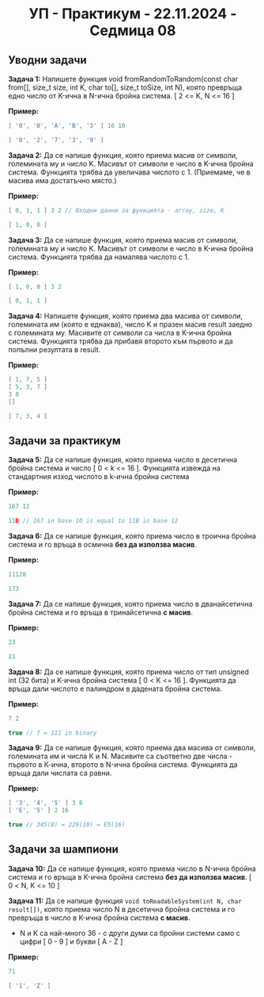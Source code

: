 <h1 align="center">УП - Практикум - 22.11.2024 - Седмица 08</h1>

## Уводни задачи

**Задача 1:** Напишете функция void fromRandomToRandom(const char from[], size_t size, int K, char to[], size_t toSize, int N), която превръща едно число от K-ична в N-ична бройна система. [ 2 <= K, N <= 16 ]

**Пример:**

```c++
[ '0', '0', 'A', 'B', '3' ] 16 10
```

```c++
[ '0', '2', '7', '3', '9' ]
```

**Задача 2:** Да се напише функция, която приема масив от символи, големината му и число K. Масивът от символи е число в K-ична бройна система. Функцията трябва да увеличава числото с 1. (Приемаме, че в масива има достатъчно място.)

**Пример:**

```c++
[ 0, 1, 1 ] 3 2 // Входни данни за функцията - array, size, K
```

```c++
[ 1, 0, 0 ]
```

**Задача 3:** Да се напише функция, която приема масив от символи, големината му и число K. Масивът от символи е число в K-ична бройна система. Функцията трябва да намалява числото с 1.

**Пример:**

```c++
[ 1, 0, 0 ] 3 2
```

```c++
[ 0, 1, 1 ]
```

**Задача 4:** Напишете функция, която приема два масива от символи, големината им (която е еднаква), число K и празен масив result заедно с големината му. Масивите от символи са числа в K-ична бройна система. Функцията трябва да прибавя второто към първото и да попълни резултата в result.

**Пример:**

```c++
[ 1, 7, 5 ] 
[ 5, 3, 7 ]
3 8
[]
```

```c++
[ 7, 3, 4 ]
```

## Задачи за практикум

**Задача 5:** Да се напише функция, която приема число в десетична бройна система и число [ 0 < k <= 16 ]. Функцията извежда на стандартния изход числото в k-ична бройна система

**Пример:**

```c++
167 12
```

```c++
11B // 167 in base 10 is equal to 11B in base 12
```

**Задача 6:** Да се напише функция, която приема число в трoична бройна система и го връща в осмична **без да използва масив**.

**Пример:**

```c++
11120
```

```c++
173
```

**Задача 7:** Да се напише функция, която приема число в дванайсетична бройна система и го връща в тринайсетична **с масив**.

**Пример:**

```c++
23
```

```c++
21
```

**Задача 8:** Да се напише функция, която приема число от тип unsigned int (32 бита) и K-ична бройна система [ 0 < K <= 16 ]. Функцията да връща дали числото е палиндром в дадената бройна система.

**Пример:**

```c++
7 2
```

```c++
true // 7 = 111 in binary
```

**Задача 9:** Да се напише функция, която приема два масива от символи, големината им и числа К и N. Масивите са съответно две числа - първото в К-ична, второто в N-ична бройна система. Функцията да връща дали числата са равни.

**Пример:**

```c++
[ '3', '4', '5' ] 3 8
[ 'E', '5' ] 2 16
```

```c++
true // 345(8) = 229(10) = E5(16)
```

## Задачи за шампиони

**Задача 10:** Да се напише функция, която приема число в N-ична бройна система и го връща в K-ична бройна система **без да използва масив**. [ 0 < N, K <= 10 ]

**Задача 11:** Да се напише функция `void toReadableSystem(int N, char result[])`, която приема число N в десетична бройна система и го превръща в число в K-ична бройна система **с масив**.
- N и K са най-много 36 - с други думи са бройни системи само с цифри [ 0 - 9 ] и букви [ A - Z ]

**Пример:**

```c++
71
```

```c++
[ '1', 'Z' ]
```
